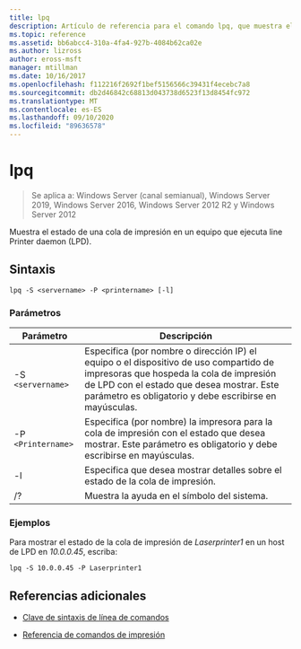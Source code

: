 ```yaml
---
title: lpq
description: Artículo de referencia para el comando lpq, que muestra el estado de una cola de impresión en un equipo que ejecuta line Printer daemon (LPD).
ms.topic: reference
ms.assetid: bb6abcc4-310a-4fa4-927b-4084b62ca02e
ms.author: lizross
author: eross-msft
manager: mtillman
ms.date: 10/16/2017
ms.openlocfilehash: f112216f2692f1bef5156566c39431f4ecebc7a8
ms.sourcegitcommit: db2d46842c68813d043738d6523f13d8454fc972
ms.translationtype: MT
ms.contentlocale: es-ES
ms.lasthandoff: 09/10/2020
ms.locfileid: "89636578"
---
```

# <a name="lpq"></a>lpq

> Se aplica a: Windows Server (canal semianual), Windows Server 2019, Windows Server 2016, Windows Server 2012 R2 y Windows Server 2012

Muestra el estado de una cola de impresión en un equipo que ejecuta line Printer daemon (LPD).

## <a name="syntax"></a>Sintaxis

```
lpq -S <servername> -P <printername> [-l]
```

### <a name="parameters"></a>Parámetros

| Parámetro | Descripción |
| --------- | ----------- |
| -S `<servername>` | Especifica (por nombre o dirección IP) el equipo o el dispositivo de uso compartido de impresoras que hospeda la cola de impresión de LPD con el estado que desea mostrar. Este parámetro es obligatorio y debe escribirse en mayúsculas. |
| -P `<Printername>` | Especifica (por nombre) la impresora para la cola de impresión con el estado que desea mostrar. Este parámetro es obligatorio y debe escribirse en mayúsculas. |
| -l | Especifica que desea mostrar detalles sobre el estado de la cola de impresión. |
| /? | Muestra la ayuda en el símbolo del sistema. |

### <a name="examples"></a>Ejemplos

Para mostrar el estado de la cola de impresión de *Laserprinter1* en un host de LPD en *10.0.0.45*, escriba:

```
lpq -S 10.0.0.45 -P Laserprinter1
```

## <a name="additional-references"></a>Referencias adicionales

- [Clave de sintaxis de línea de comandos](command-line-syntax-key.md)

- [Referencia de comandos de impresión](print-command-reference.md)
